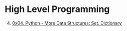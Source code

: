 # High Level Programming

4. [0x04. Python - More Data Structures: Set, Dictionary](./0x04-python-more_data_structures/)
